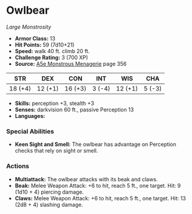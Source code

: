 # Owlbear

*Large* *Monstrosity*

- **Armor Class:** 13
- **Hit Points:** 59 (7d10+21)
- **Speed:** walk 40 ft. climb 20 ft.
- **Challenge Rating:** 3 (700 XP)
- **Source:** [A5e Monstrous Menagerie](https://enpublishingrpg.com/products/level-up-monstrous-menagerie-a5e) page 356

| STR | DEX | CON | INT | WIS | CHA |
| --- | --- | --- | --- | --- | --- |
| 18 (+4) | 12 (+1) | 16 (+3) | 3 (-4) | 12 (+1) | 5 (-3) |

- **Skills:** perception +3, stealth +3
- **Senses:** darkvision 60 ft., passive Perception 13
- **Languages:** 

### Special Abilities

- **Keen Sight and Smell:** The owlbear has advantage on Perception checks that rely on sight or smell.

### Actions

- **Multiattack:** The owlbear attacks with its beak and claws.
- **Beak:** Melee Weapon Attack: +6 to hit, reach 5 ft., one target. Hit: 9 (1d10 + 4) piercing damage.
- **Claws:** Melee Weapon Attack: +6 to hit, reach 5 ft., one target. Hit: 13 (2d8 + 4) slashing damage.


